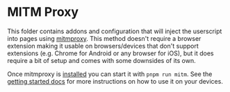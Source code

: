 # MITM Proxy

This folder contains addons and configuration that will inject the userscript into pages using [mitmproxy](https://mitmproxy.org/). This method doesn't require a browser extension making it usable on browsers/devices that don't support extensions (e.g. Chrome for Android or any browser for iOS), but it does require a bit of setup and comes with some downsides of its own. 

Once mitmproxy is [installed](https://docs.mitmproxy.org/stable/overview-installation/) you can start it with `pnpm run mitm`. See the [getting started docs](https://docs.mitmproxy.org/stable/overview-getting-started/) for more instructions on how to use it on your devices.
